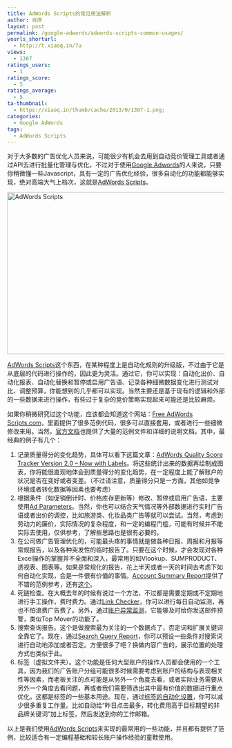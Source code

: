 ```yaml
---
title: AdWords Scripts的常见用法解析
author: 肖庆
layout: post
permalink: /google-adwords/adwords-scripts-common-usages/
yourls_shorturl:
  - http://t.xiaoq.in/7u
views:
  - 1367
ratings_users:
  - 1
ratings_score:
  - 5
ratings_average:
  - 5
ta-thumbnail:
  - https://xiaoq.in/thumb/cache/2013/9/1307-1.png;
categories:
  - Google AdWords
tags:
  - AdWords Scripts
---
```

对于大多数的广告优化人员来说，可能很少有机会去用到自动竞价管理工具或者通过API去进行批量化管理与优化，不过对于使用<span class='wp_keywordlink'><a href="https://xiaoq.in/google-adwords/" title="Google Adwords" target="_blank">Google Adwords</a></span>的人来说，只要你稍微懂一些Javascript，具有一定的广告优化经验，很多自动化的功能都能够实现，绝对高端大气上档次，这就是<span class='wp_keywordlink_affiliate'><a href="https://xiaoq.in/tag/adwords-scripts/" title="查看AdWords Scripts中的全部文章" target="_blank">AdWords Scripts</a></span>。

<img class="alignnone size-full wp-image-1308" alt="AdWords Scripts" src="http://cdn.xiaoq.in/2013/09/AdWords-Scripts.png" width="648" height="375" />

<span class='wp_keywordlink_affiliate'><a href="https://xiaoq.in/tag/adwords-scripts/" title="查看AdWords Scripts中的全部文章" target="_blank">AdWords Scripts</a></span>这个东西，在某种程度上是自动化规则的升级版，不过由于它是从底层的代码进行操作的，因此更为灵活。通过它，你可以实现：自动化出价、自动化报表、自动化替换和暂停或启用广告语、记录各种细微数据变化进行测试对比、调整预算，你能想到的几乎都可以实现。当然主要还是基于现有的逻辑和外部的一些数据来进行操作，有些过于复杂的竞价策略实现起来可能还是比较麻烦。

如果你稍微研究过这个功能，应该都会知道这个网站：<a title="Free AdWords Scripts.com" href="http://www.freeadwordsscripts.com/" target="_blank">Free AdWords Scripts.com</a>，里面提供了很多范例代码，很多可以直接套用，或者进行一些细微修改来用。当然，<a title="Complete Scripts" href="https://developers.google.com/adwords/scripts/docs/examples/complete-scripts" target="_blank">官方文档</a>也提供了大量的范例文件和详细的说明文档。其中，最经典的例子有几个：

1.  记录质量得分的变化趋势，具体可以看下这篇文章：<a title="AdWords Quality Score Tracker Version 2.0 – Now with Labels" href="http://www.ppc-epiphany.com/2013/01/26/adwords-quality-score-tracker-version-2-0-now-with-labels/" target="_blank">AdWords Quality Score Tracker Version 2.0 – Now with Labels</a>。将这些统计出来的数据再绘制成图表，你将能很直观地体会到质量得分的变化趋势，在一定程度上能了解账户的状况是否在变好或者变差。（不过请注意，质量得分只是一方面，其他如竞争环境或者转化数据等因素也要考虑）
2.  根据条件（如促销倒计时、价格库存更新等）修改、暂停或启用广告语，主要使用<a title="Ad Parameters" href="https://developers.google.com/adwords/api/docs/guides/ad-parameters" target="_blank">Ad Parameters</a>。当然，你也可以结合天气情况等外部数据进行实时广告语或者出价的调控，比如旅游类、化妆品类广告等就可以尝试。当然，考虑到劳动力的廉价，实际情况的复杂程度，和一定的编程门槛，可能有时候并不能实际去使用，仅供参考，了解些思路也是很有必要的。
3.  在公司做广告管理优化的，可能最头疼的事情就是做各种日报、周报和月报等常规报告，以及各种突发性的临时报告了。只要在这个时候，才会发现对各种Excel操作的掌握并不全面和深入，最常用的如Vlookup、SUMPRODUCT、透视表、图表等。如果是常规化的报告，花上半天或者一天的时间去考虑下如何自动化实现，会是一件很有价值的事情。<a title="Account Summary Report" href="https://developers.google.com/adwords/scripts/docs/solutions/account-summary" target="_blank">Account Summary Report</a>提供了不错的范例参考，还有<a title="Automating Monthly Reporting Using AdWords Scripts" href="http://www.ewanheming.com/adwords-scripts-monthly-report" target="_blank">这个</a>。
4.  死链检查。在大概去年的时候有说过一个方法，不过都是需要定期或不定期地进行手工操作，费时费力。通过<a title="Link Checker" href="https://developers.google.com/adwords/scripts/docs/solutions/link-checker" target="_blank">Link Checker</a>，你可以进行每日自动监测，再也不怕浪费广告费了。另外，通过<a title="Account Anomaly Detector" href="https://developers.google.com/adwords/scripts/docs/solutions/account-anomaly-detector" target="_blank">账户异常监测</a>，它能够及时给你发送邮件预警，类似Top Mover的功能了。
5.  搜索查询报告。这个是做搜索最为关注的一个数据点了，否定词和扩展关键词全靠它了。现在，通过<a title="Search Query Report" href="https://developers.google.com/adwords/scripts/docs/solutions/search-query" target="_blank">Search Query Report</a>，你可以预设一些条件对搜索词进行自动地添加或者否定。方便很多了吧？换做内容广告的，展示位置的处理方式也类似于此。
6.  标签（虚拟文件夹）。这个功能是任何大型账户的操作人员都会使用的一个工具，因为我们的广告账户分组可能很多时候需要考虑到账户的结构与表现相关性等因素，而老板关注的点可能是从另外一个角度去看，或者实际业务需要从另外一个角度去看问题，再或者我们需要筛选出其中最有价值的数据进行重点优化，这都是标签的一些基本用途。现在，通过<a title="Labels" href="https://developers.google.com/adwords/scripts/docs/solutions/labels" target="_blank">标签的自动化设置</a>，你可以减少很多重复工作量。比如自动给“昨日点击最多，转化费用高于目标期望的非品牌关键词”加上标签，然后发送到你的工作邮箱。

以上是我们使用<span class='wp_keywordlink_affiliate'><a href="https://xiaoq.in/tag/adwords-scripts/" title="查看AdWords Scripts中的全部文章" target="_blank">AdWords Scripts</a></span>来实现的最常用的一些功能，并且都有提供了范例，比较适合有一定编程基础和较长账户操作经验的童鞋使用。